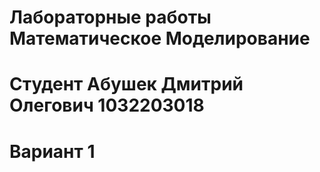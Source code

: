 # Лабораторные работы Математическое Моделирование 
# Студент Абушек Дмитрий Олегович 1032203018 
# Вариант 1 
